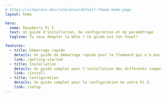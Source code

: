 ```yaml
---
# https://vitepress.dev/reference/default-theme-home-page
layout: home

hero:
  name: Raspberry Pi 5
  text: Un guide d'installation, de configuration et de paramétrage
  tagline: Tu veux dompter la bête ? Ce guide est ton fouet!

features:
  - title: Démarrage rapide
    details: Un guide de démarrage rapide pour le flemmard qui n'a pas envie de tout lire.
    link: /getting-started
  - title: Installation
    details: Un guide complet pour l'installation des différents composants de votre Pi 5.
    link: /install
  - title: Configuration
    details: Un guide complet pour la configuration de votre Pi 5.
    link: /setup
---
```

